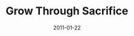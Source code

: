 ---
layout: message
category: message
series: "Grow Up"
title: "Grow Through Sacrifice"
date: 2011-01-22
audio-description: "  "
audio: "http://s3.amazonaws.com/crossroadsaudiomessages/Easter2002.mp3"
audio-title: "Easter"
audio-duration: "34&#58;04"
audio-description: "Brian Tome talks about how a lifestyle of sacrifice leads to growth."
audio: "http://s3.amazonaws.com/crossroadsaudiomessages/growup04.mp3"
audio-title: "Grow Up - Grow Through Sacrifice"
audio-duration: "36&#58;51"
program-description: "Grow Up - Grow Through Sacrifice (Program)"
program: "http://www.crossroads.net/players/media/hq/01_22-23_11Program.pdf"
program-title: "Grow Up - Grow Through Sacrifice (Program)"
video-description: "Brian Tome talks about how a lifestyle of sacrifice leads to growth."
video-title: "Grow Up - Grow Through Sacrifice"
video: "https://s3.amazonaws.com/crossroadsvideomessages/growup04.mp4"
video-poster: "https://www.crossroads.net/uploadedfiles/growup04_still.jpg"
---